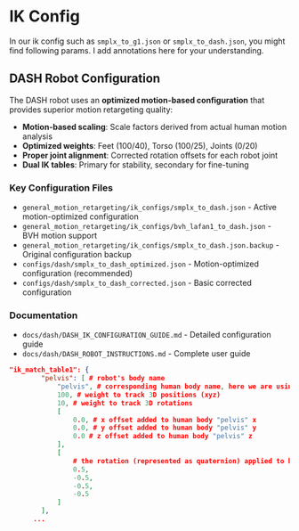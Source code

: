 # IK Config
In our ik config such as `smplx_to_g1.json` or `smplx_to_dash.json`, you might find following params. I add annotations here for your understanding.

## DASH Robot Configuration

The DASH robot uses an **optimized motion-based configuration** that provides superior motion retargeting quality:

- **Motion-based scaling**: Scale factors derived from actual human motion analysis
- **Optimized weights**: Feet (100/40), Torso (100/25), Joints (0/20)
- **Proper joint alignment**: Corrected rotation offsets for each robot joint
- **Dual IK tables**: Primary for stability, secondary for fine-tuning

### Key Configuration Files
- `general_motion_retargeting/ik_configs/smplx_to_dash.json` - Active motion-optimized configuration
- `general_motion_retargeting/ik_configs/bvh_lafan1_to_dash.json` - BVH motion support
- `general_motion_retargeting/ik_configs/smplx_to_dash.json.backup` - Original configuration backup
- `configs/dash/smplx_to_dash_optimized.json` - Motion-optimized configuration (recommended)
- `configs/dash/smplx_to_dash_corrected.json` - Basic corrected configuration

### Documentation
- `docs/dash/DASH_IK_CONFIGURATION_GUIDE.md` - Detailed configuration guide
- `docs/dash/DASH_ROBOT_INSTRUCTIONS.md` - Complete user guide
```json
"ik_match_table1": {
        "pelvis": [ # robot's body name
            "pelvis", # corresponding human body name, here we are using "pelvis" as example
            100, # weight to track 3D positions (xyz)
            10, # weight to track 3D rotations
            [
                0.0, # x offset added to human body "pelvis" x
                0.0, # y offset added to human body "pelvis" y
                0.0 # z offset added to human body "pelvis" z
            ],
            [
                # the rotation (represented as quaternion) applied to human body "pelvis". the order follows scalar first (wxyz)
                0.5,
                -0.5,
                -0.5,
                -0.5
            ]
        ],
      ...
```
